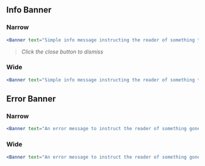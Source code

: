 ## Info Banner

### Narrow
```jsx
<Banner text="Simple info message instructing the reader of something they should know about" style="info"/>
```

> *Click the close button to dismiss*

### Wide
```jsx
<Banner text="Simple info message instructing the reader of something they should know about" style="info" size="wide"/>
```

## Error Banner

### Narrow
```jsx
<Banner text="An error message to instruct the reader of something gone wrong" style="error"/>
```

### Wide
```jsx
<Banner text="An error message to instruct the reader of something gone wrong" style="error" size="wide"/>
```
